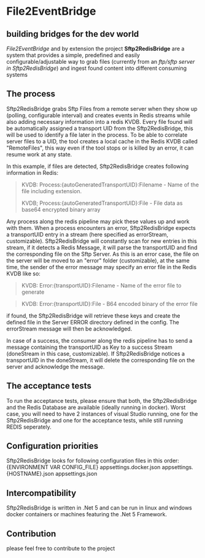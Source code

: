 # File2EventBridge
## building bridges for the dev world

*File2EventBridge* and by extension the project **Sftp2RedisBridge** are a system that provides a simple, predefined and easily configurable/adjustable way to grab files (currently from an _ftp/sftp server in Sftp2RedisBridge_) and ingest found content into different consuming systems

## The process

Sftp2RedisBridge grabs Sftp Files from a remote server when they show up (polling, configurable interval) and creates events in Redis streams while also adding necessary information into a redis KVDB.
Every file found will be automatically assigned a transport UID from the Sftp2RedisBridge, this will be used to identify a file later in the process.
To be able to correlate server files to a UID, the tool creates a local cache in the Redis KVDB called "RemoteFiles", this way even if the tool stops or is killed by an error, it can resume work at any state.

In this example, if files are detected, Sftp2RedisBridge creates following information in Redis:
>KVDB: Process:{autoGeneratedTransportUID}:Filename - Name of the file including extension.
>
>KVDB; Process:{autoGeneratedTransportUID}:File - File data as base64 encrypted binary array

Any process along the redis pipeline may pick these values up and work with them.
When a process encounters an error, Sftp2RedisBridge expects a transportUID entry in a stream (here specified as errorStream, customizable).
Sftp2RedisBridge will constantly scan for new entries in this stream, if it detects a Redis Message, it will parse the transportUID and find the corresponding file on the Sftp Server.
As this is an error case, the file on the server will be moved to an "error" folder (customizable), at the same time, the sender of the error message may specify an error file in the Redis KVDB like so:

>KVDB: Error:{transportUID}:Filename - Name of the error file to generate

>KVDB: Error:{transportUID}:File - B64 encoded binary of the error file

if found, the Sftp2RedisBridge will retrieve these keys and create the defined file in the Server ERROR directory defined in the config.
The errorStream message will then be acknowledged.

In case of a success, the consumer along the redis pipeline has to send a message containing the transportUID as Key to a success Stream (doneStream in this case, customizable).
If Sftp2RedisBridge notices a transportUID in the doneStream, it will delete the corresponding file on the server and acknowledge the message.

## The acceptance tests
To run the acceptance tests, please ensure that both, the Sftp2RedisBridge and the Redis Database are available (ideally running in docker).
Worst case, you will need to have 2 instances of visual Studio running, one for the Sftp2RedisBridge and one for the acceptance tests, while still running REDIS seperately.

## Configuration priorities
Sftp2RedisBridge looks for following configuration files in this order:
{ENVIRONMENT VAR CONFIG_FILE}
appsettings.docker.json
appsettings.{HOSTNAME}.json
appsettings.json

## Intercompatibility
Sftp2RedisBridge is written in .Net 5 and can be run in linux and windows docker containers or machines featuring the .Net 5 Framework.

## Contribution
please feel free to contribute to the project
